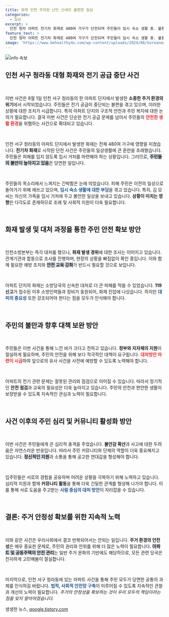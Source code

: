 ```yaml
---
title: 화재 인천 주차장 난민 신세의 불편한 일상
categories:
  - 일상
excerpt: >
  인천 청라 아파트 전기차 화재로 480여 가구가 단전되며 주민들이 임시 숙소 생활 중. 불편한 일상에 고통받는 입주민들, 전기 복구 기대에 불만 가득! 클릭해서 자세한 소식을 확인해보세요!
feature_text: >
  인천 청라 아파트 전기차 화재로 480여 가구가 단전되며 주민들이 임시 숙소 생활 중. 불편한 일상에 고통받는 입주민들, 전기 복구 기대에 불만 가득! 클릭해서 자세한 소식을 확인해보세요!
image: 'https://www.behealthy4u.com/wp-content/uploads/2024/06/koreanews.jpg'
---
```


<p><img src="https://www.behealthy4u.com/wp-content/uploads/2024/06/koreanews.jpg" alt="info 속보" /></p>

<h2 data-ke-size="size26">인천 서구 청라동 대형 화재와 전기 공급 중단 사건</h2>

<p data-ke-size="size16">&nbsp;</p>

<p>이번 사건은 8월 1일 인천 서구 청라동의 한 아파트 단지에서 발생한 <b>소중한 주거 환경의 위기</b>에서 시작되었습니다. 주민들은 전기 공급이 중단되는 불편을 겪고 있으며, 이러한 상황에 대한 조치가 시급합니다. 특히 아파트 단지의 구조적 안전과 주민 복지에 대한 논의가 필요합니다. 결국 이번 사건은 단순한 전기 공급 문제를 넘어서 주민들의 <b><span style="color: #ee2323;">안전한 생활 환경</span></b>을 위협하는 사건으로 확대되고 있습니다. </p>

<p data-ke-size="size16">&nbsp;</p>

<p>인천 서구 청라동의 아파트 단지에서 발생한 화재는 전체 480여 가구에 영향을 미쳤습니다. <b>전기차 화재</b>로 시작된 단전 사건은 주민들의 일상생활에 큰 혼란을 초래했습니다. 주민들은 피해를 입지 않도록 임시 거처를 마련해야 하는 상황입니다. 그러므로, <b><span style="background-color: #21538527;">주민들의 불만이 높아지고 있음</span></b>은 당연한 일입니다.</p>

<p data-ke-size="size16">&nbsp;</p>

<p>주민들의 목소리에서 느껴지는 긴박함은 눈에 띄었습니다. 피해 주민은 이전의 일상으로 돌아가기 위해 애쓰고 있으며, <b><span style="color: #1a5490;">임시 숙소 생활에 대한 부담</span></b>을 겪고 있습니다. 특히, 김 모씨는 자신의 가족을 임시 거처에 두고 불안한 일상을 보내고 있습니다. <b>상황이 미치는 영향</b>은 다각도로 존재하므로 조례 및 사회적 지원이 더욱 필요합니다.</p>

<p data-ke-size="size16">&nbsp;</p>

<h2 data-ke-size="size26">화재 발생 및 대처 과정을 통한 주민 안전 확보 방안</h2>

<p data-ke-size="size16">&nbsp;</p>

<p>인천소방본부는 즉각 대처를 했으나, <b>화재 발생 경위</b>에 대한 조사는 이어지고 있습니다. 관계기관과 합동으로 조사를 진행하며, 현장의 상황을 빠짐없이 확인 중입니다. 이와 함께 필요한 예방 조치와 <b><span style="background-color: #21538527;">안전 교육 강화</span></b>가 반드시 필요할 것으로 보입니다.</p>

<p data-ke-size="size16">&nbsp;</p>

<p>아파트 단지의 화재는 소방당국의 신속한 대처로 더 큰 피해를 막을 수 있었습니다. <b>119 신고</b>가 접수된 이후 소방인력들과 장비가 동원되어, 화재 진압에 나섰습니다. 하지만 <b><span style="color: #1a5490;">대피의 중요성</span></b> 또한 강조되어야 한다는 점을 모두가 인식해야 합니다. </p>

<p data-ke-size="size16">&nbsp;</p>

<h2 data-ke-size="size26">주민의 불만과 향후 대책 보완 방안</h2>

<p data-ke-size="size16">&nbsp;</p>

<p>주민들은 이번 사건을 통해 느낀 바가 크다고 전하고 있습니다. <b>정부와 지자체의 지원</b>이 절실하게 필요하며, 주민의 안전을 위해 보다 적극적인 대책이 요구됩니다. <b><span style="color: #ee2323;">대처방안 마련이 시급</span></b>하여 앞으로의 유사 사건을 사전에 예방할 수 있도록 노력해야 합니다.</p>

<p data-ke-size="size16">&nbsp;</p>

<p>아파트의 전기 관련 문제는 잘못된 관리와 점검으로 이어질 수 있습니다. 따라서 정기적인 <b>안전 점검</b>과 교육의 필요성은 더욱 높아지고 있습니다. 주민의 안전과 편안한 생활이 보장받을 수 있도록 지속적인 관심과 노력이 필요합니다.</p>

<p data-ke-size="size16">&nbsp;</p>

<h2 data-ke-size="size26">사건 이후의 주민 심리 및 커뮤니티 활성화 방안</h2>

<p data-ke-size="size16">&nbsp;</p>

<p>이번 사건은 주민들에게 큰 심리적 충격을 주었습니다. <b>불안감 확산</b>과 사고에 대한 두려움은 자연스러운 반응입니다. 따라서 주민 커뮤니티와 단체의 역할이 더욱 중요해지고 있습니다. <b><span style="background-color: #21538527;">정신적인 지원</span></b>과 소통을 통해 공고한 연대감을 형성해야 합니다.</p>

<p data-ke-size="size16">&nbsp;</p>

<p>입주민들은 서로의 경험을 공유하며 어려운 상황을 극복하기 위해 노력하고 있습니다. 심리적 지원과 함께 <b>커뮤니티 활동</b>을 통해 더욱 긴밀한 관계를 형성해 나가야 합니다. 이를 통해 서로 도움을 주고받는 <b><span style="color: #1a5490;">사람 중심의 대처 방안</span></b>이 자리잡을 수 있습니다.</p>

<p data-ke-size="size16">&nbsp;</p>

<h2 data-ke-size="size26">결론: 주거 안정성 확보를 위한 지속적 노력</h2>

<p data-ke-size="size16">&nbsp;</p>

<p>이와 같은 사건은 우리사회에서 결코 반복되어서는 안되는 일입니다. <b>주거 환경의 안전성</b>은 매우 중요한 문제로, 주민의 권리와 안위를 위해 더 많은 노력이 필요합니다. <b><span style="background-color: #21538527;">아파트 및 공동주택의 안전 관리</span></b>는 일반 주거 문화의 기반에도 해당하므로, 모든 관련 당국은 진지하게 고민해봄이 절실합니다.</p>

<p data-ke-size="size16">&nbsp;</p>

<p>마지막으로, 인천 서구 청라동에 있는 아파트 사건을 통해 주민 모두가 당면한 공통의 과제를 인식하길 바랍니다. <b><span style="color: #1a5490;">법적, 사회적 안전망 구축</span></b>이 이루어질 수 있도록 지속적인 관찰과 개선의 노력이 필요합니다. <i>주거의 안정성을 확보하는 것이 우리 모두의 책임이라는 점을 잊지 말아야겠습니다.</i></p>
생생한 뉴스, <a href="https://qoogle.tistory.com" rel="dofollow">qoogle.tistory.com</a>


